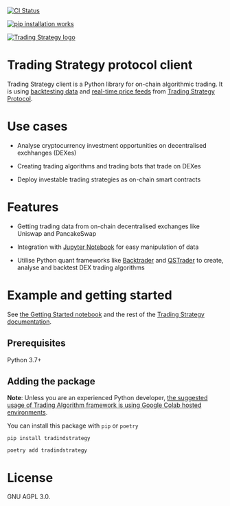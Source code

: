 [![CI Status](https://github.com/tradingstrategy-ai/client/actions/workflows/python-app.yml/badge.svg)](https://github.com/tradingstrategy-ai/client/actions/workflows/python-app.yml)

[![pip installation works](https://github.com/tradingstrategy-ai/client/actions/workflows/pip-install.yml/badge.svg)](https://github.com/tradingstrategy-ai/client/actions/workflows/pip-install.yml)

[![Trading Strategy logo](https://hv4gxzchk24cqfezebn3ujjz6oy2kbtztv5vghn6kpbkjc3vg4rq.arweave.net/n8pMe2r9Wv3oQsPk4Swie55CZLgXWuExDsBOtczNdCY)](https://tradingstrategy.ai)

# Trading Strategy protocol client

Trading Strategy client is a Python library for on-chain algorithmic trading. 
It is using [backtesting data](https://tradingstrategy.ai/trading-view/backtesting) and [real-time price feeds](https://tradingstrategy.ai/trading-view)
from [Trading Strategy Protocol](https://tradingstrategy.ai/). 

# Use cases

* Analyse cryptocurrency investment opportunities on decentralised exchhanges (DEXes)

* Creating trading algorithms and trading bots that trade on DEXes

* Deploy investable trading strategies as on-chain smart contracts

# Features

* Getting trading data from on-chain decentralised exchanges like Uniswap and PancakeSwap

* Integration with [Jupyter Notebook](https://jupyter.org/) for easy manipulation of data 

* Utilise Python quant frameworks like [Backtrader](https://github.com/tradingstrategy-ai/backtrader) and [QSTrader](https://github.com/tradingstrategy-ai/qstrader) to create, analyse and backtest DEX trading algorithms 

# Example and getting started 

See [the Getting Started notebook](https://tradingstrategy.ai/docs/programming/examples/getting-started.html) and the rest of the [Trading Strategy documentation](https://tradingstrategy.ai/docs/).

## Prerequisites

Python 3.7+

## Adding the package

**Note**: Unless you are an experienced Python developer, [the suggested usage of Trading Algorithm framework is using Google Colab hosted environments](https://tradingstrategy.ai/docs/programming/examples/getting-started.html).

You can install this package with `pip` or `poetry`

```shell
pip install tradindstrategy 
```

```shell
poetry add tradindstrategy
```

# License

GNU AGPL 3.0. 
